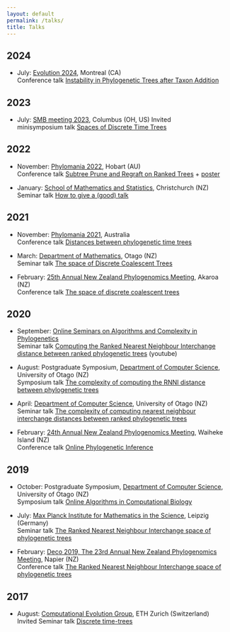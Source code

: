 ```yaml
---
layout: default
permalink: /talks/
title: Talks
---
```


## 2024

- July: [Evolution 2024](https://www.evolutionmeetings.org/), Montreal (CA)  
  Conference talk
  [Instability in Phylogenetic Trees after Taxon Addition](2024_evolution.pdf)

## 2023

- July: [SMB meeting 2023](https://2023.smb.org/), Columbus (OH, US) Invited  
  minisymposium talk [Spaces of Discrete Time Trees](2023_SMB.pdf)

## 2022

- November: [Phylomania 2022](http://www.maths.utas.edu.au/phylomania/2022/),
  Hobart (AU)  
  Conference talk
  [Subtree Prune and Regraft on Ranked Trees](2022_phylomania.pdf) +
  [poster](2022_phylomania_poster.pdf)

- January:
  [School of Mathematics and Statistics](https://www.canterbury.ac.nz/engineering/schools/mathematics-statistics/),
  Christchurch (NZ)  
  Seminar talk [How to give a (good) talk](2022_how_to_talk_UC.pdf)

## 2021

- November: [Phylomania 2021](https://www.abacbs.org/conference2021/phylomania),
  Australia  
  Conference talk
  [Distances between phylogenetic time trees](2021_phylomania.pdf)

- March: [Department of Mathematics](https://www.maths.otago.ac.nz/), Otago
  (NZ)  
  Seminar talk [The space of Discrete Coalescent Trees](2021_maths_otago.pdf)

- February:
  [25th Annual New Zealand Phylogenomics Meeting](https://www.canterbury.ac.nz/engineering/schools/mathematics-statistics/research/bio/events/akaroa-2021/),
  Akaroa (NZ)  
  Conference talk
  [The space of discrete coalescent trees](2021_phyloNZ_Akaroa.pdf)

## 2020

- September:
  [Online Seminars on Algorithms and Complexity in Phylogenetics](https://simonelinz.wordpress.com/online-seminar/)  
  Seminar talk
  [Computing the Ranked Nearest Neighbour Interchange distance between ranked phylogenetic trees](https://www.youtube.com/watch?v=cvxnWkxFLas)
  (youtube)

- August: Postgraduate Symposium,
  [Department of Computer Science](https://www.otago.ac.nz/computer-science/index.html),
  University of Otago (NZ)  
  Symposium talk
  [The complexity of computing the RNNI distance between phylogenetic trees](2020_Postgrad_Symposium.pdf)

- April:
  [Department of Computer Science](https://www.otago.ac.nz/computer-science),
  University of Otago (NZ)  
  Seminar talk
  [The complexity of computing nearest neighbour interchange distances between ranked phylogenetic trees](2020_CS_Otago.pdf)

- February:
  [24th Annual New Zealand Phylogenomics Meeting](https://www.canterbury.ac.nz/engineering/schools/mathematics-statistics/research/bio/events/),
  Waiheke Island (NZ)  
  Conference talk [Online Phylogenetic Inference](2020_phyloNZ_Waiheke.pdf)

## 2019

- October: Postgraduate Symposium,
  [Department of Computer Science](https://www.otago.ac.nz/computer-science/index.html),
  University of Otago (NZ)  
  Symposium talk
  [Online Algorithms in Computational Biology](2019_Postgrad_Symposium.pdf)

- July:
  [Max Planck Institute for Mathematics in the Science](https://www.mis.mpg.de/nlalg/research.html),
  Leipzig (Germany)  
  Seminar talk
  [The Ranked Nearest Neighbour Interchange space of phylogenetic trees](2019_Leipzig_MPI.pdf)

- February:
  [Deco 2019, The 23rd Annual New Zealand Phylogenomics Meeting](https://www.canterbury.ac.nz/engineering/schools/mathematics-statistics/research/bio/events/deco-2019/),
  Napier (NZ)  
  Conference talk
  [The Ranked Nearest Neighbour Interchange space of phylogenetic trees](2019_phyloNZ_Napier.pdf)

## 2017

- August: [Computational Evolution Group](https://bsse.ethz.ch/cbg), ETH Zurich
  (Switzerland)  
  Invited Seminar talk [Discrete time-trees](2017_eth.pdf)
